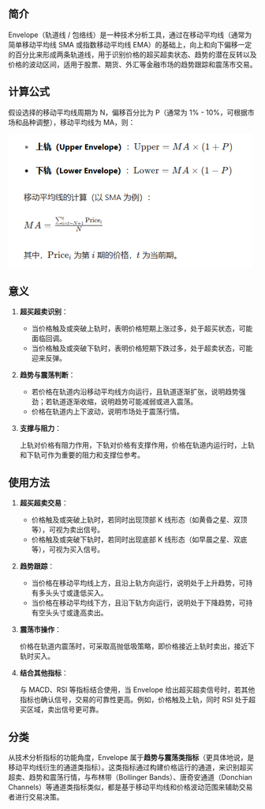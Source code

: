 ## 简介

Envelope（轨道线 / 包络线）是一种技术分析工具，通过在移动平均线（通常为简单移动平均线 SMA 或指数移动平均线 EMA）的基础上，向上和向下偏移一定的百分比来形成两条轨道线，用于识别价格的超买超卖状态、趋势的潜在反转以及价格的波动区间，适用于股票、期货、外汇等金融市场的趋势跟踪和震荡市交易。

## 计算公式

假设选择的移动平均线周期为 N，偏移百分比为 P（通常为 1% - 10%，可根据市场和品种调整），移动平均线为 MA，则：

![image-20250930101526542](.\photo\image-20250930101526542.png)

## 意义

1. **超买超卖识别**：

   - 当价格触及或突破上轨时，表明价格短期上涨过多，处于超买状态，可能面临回调。
   - 当价格触及或突破下轨时，表明价格短期下跌过多，处于超卖状态，可能迎来反弹。

2. **趋势与震荡判断**：

   - 若价格在轨道内沿移动平均线方向运行，且轨道逐渐扩张，说明趋势强劲；若轨道逐渐收缩，说明趋势可能减弱或进入震荡。
   - 价格在轨道内上下波动，说明市场处于震荡行情。

3. **支撑与阻力**：

   上轨对价格有阻力作用，下轨对价格有支撑作用，价格在轨道内运行时，上轨和下轨可作为重要的阻力和支撑位参考。

## 使用方法

1. **超买超卖交易**：

   - 价格触及或突破上轨时，若同时出现顶部 K 线形态（如黄昏之星、双顶等），可视为卖出信号。
   - 价格触及或突破下轨时，若同时出现底部 K 线形态（如早晨之星、双底等），可视为买入信号。

2. **趋势跟踪**：

   - 当价格在移动平均线上方，且沿上轨方向运行，说明处于上升趋势，可持有多头头寸或逢低买入。
   - 当价格在移动平均线下方，且沿下轨方向运行，说明处于下降趋势，可持有空头头寸或逢高卖出。

3. **震荡市操作**：

   价格在轨道内震荡时，可采取高抛低吸策略，即价格接近上轨时卖出，接近下轨时买入。

4. **结合其他指标**：

   与 MACD、RSI 等指标结合使用，当 Envelope 给出超买超卖信号时，若其他指标也确认信号，交易的可靠性更高。例如，价格触及上轨，同时 RSI 处于超买区域，卖出信号更可靠。

## 分类

从技术分析指标的功能角度，Envelope 属于**趋势与震荡类指标**（更具体地说，是移动平均线衍生的通道类指标）。这类指标通过构建价格运行的通道，来识别超买超卖、趋势和震荡行情，与布林带（Bollinger Bands）、唐奇安通道（Donchian Channels）等通道类指标类似，都是基于移动平均线和价格波动范围来辅助交易者进行交易决策。